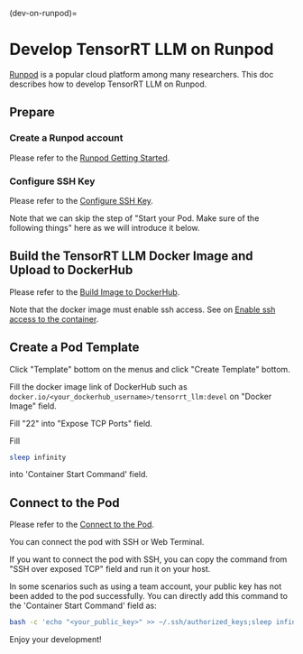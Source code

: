 (dev-on-runpod)=

# Develop TensorRT LLM on Runpod
[Runpod](https://runpod.io) is a popular cloud platform among many researchers. This doc describes how to develop TensorRT LLM on Runpod.

## Prepare

### Create a Runpod account
Please refer to the [Runpod Getting Started](https://docs.runpod.io/get-started/).

### Configure SSH Key
Please refer to the [Configure SSH Key](https://docs.runpod.io/pods/configuration/use-ssh).

Note that we can skip the step of "Start your Pod. Make sure of the following things" here as we will introduce it below.

## Build the TensorRT LLM Docker Image and Upload to DockerHub
Please refer to the [Build Image to DockerHub](build-image-to-dockerhub.md).

Note that the docker image must enable ssh access. See on [Enable ssh access to the container](build-image-to-dockerhub.md#enable-ssh-access-to-the-container).

## Create a Pod Template
Click "Template" bottom on the menus and click "Create Template" bottom.

Fill the docker image link of DockerHub such as `docker.io/<your_dockerhub_username>/tensorrt_llm:devel` on "Docker Image" field.

Fill "22" into "Expose TCP Ports" field.

Fill
```bash
sleep infinity
```
into 'Container Start Command' field.

## Connect to the Pod
Please refer to the [Connect to the Pod](https://docs.runpod.io/pods/connect-to-a-pod).

You can connect the pod with SSH or Web Terminal.

If you want to connect the pod with SSH, you can copy the command from "SSH over exposed TCP" field and run it on your host.

In some scenarios such as using a team account, your public key has not been added to the pod successfully. You can directly add this command to the 'Container Start Command' field as:

```bash
bash -c 'echo "<your_public_key>" >> ~/.ssh/authorized_keys;sleep infinity'
```

Enjoy your development!
